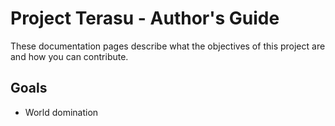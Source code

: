 # Project Terasu - Author's Guide

These documentation pages describe what the objectives of this project are and how you can contribute.

## Goals

* World domination
